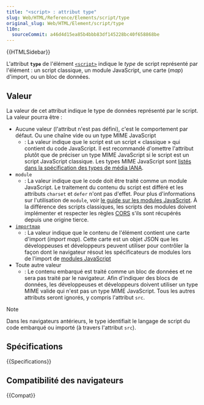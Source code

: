 ```yaml
---
title: "<script> : attribut type"
slug: Web/HTML/Reference/Elements/script/type
original_slug: Web/HTML/Element/script/type
l10n:
  sourceCommit: a46d4d15ea85b4bbb83df145228bc40f658868be
---
```


{{HTMLSidebar}}

L'attribut **`type`** de l'élément [`<script>`](/fr/docs/Web/HTML/Element/script) indique le _type_ de script représenté par l'élément&nbsp;: un script classique, un module JavaScript, une carte (<i lang="en">map</i>) d'import, ou un bloc de données.

## Valeur

La valeur de cet attribut indique le type de données représenté par le script. La valeur pourra être&nbsp;:

- Aucune valeur (l'attribut n'est pas défini), c'est le comportement par défaut. Ou une chaîne vide ou un type MIME JavaScript
  - : La valeur indique que le script est un script «&nbsp;classique&nbsp;» qui contient du code JavaScript. Il est recommandé d'omettre l'attribut plutôt que de préciser un type MIME JavaScript si le script est un script JavaScript classique. Les types MIME JavaScript sont [listés dans la spécification des types de média IANA](/fr/docs/Web/HTTP/MIME_types#textjavascript).
- `module`
  - : La valeur indique que le code doit être traité comme un module JavaScript. Le traitement du contenu du script est différé et les attributs `charset` et `defer` n'ont pas d'effet. Pour plus d'informations sur l'utilisation de `module`, voir [le guide sur les modules JavaScript](/fr/docs/Web/JavaScript/Guide/Modules). À la différence des scripts classiques, les scripts des modules doivent implémenter et respecter les règles [CORS](/fr/docs/Web/HTTP/CORS) s'ils sont récupérés depuis une origine tierce.
- [`importmap`](/fr/docs/Web/HTML/Element/script/type/importmap)
  - : La valeur indique que le contenu de l'élément contient une carte d'import (<i lang="en">import map</i>). Cette carte est un objet JSON que les développeuses et développeurs peuvent utiliser pour contrôler la façon dont le navigateur résout les spécificateurs de modules lors de l'import de [modules JavaScript](/fr/docs/Web/JavaScript/Guide/Modules#importer_des_modules_avec_des_cartes_d_import)
- Toute autre valeur
  - : Le contenu embarqué est traité comme un bloc de données et ne sera pas traité par le navigateur. Afin d'indiquer des blocs de données, les développeuses et développeurs doivent utiliser un type MIME valide qui n'est pas un type MIME JavaScript. Tous les autres attributs seront ignorés, y compris l'attribut `src`.

> [!NOTE]
> Dans les navigateurs antérieurs, le type identifiait le langage de script du code embarqué ou importé (à travers l'attribut `src`).

## Spécifications

{{Specifications}}

## Compatibilité des navigateurs

{{Compat}}
